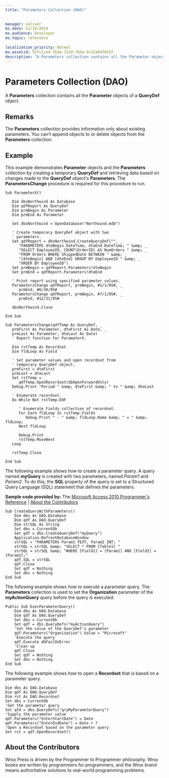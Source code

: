 ```yaml
---
title: "Parameters Collection (DAO)"
 
 
manager: soliver
ms.date: 11/16/2014
ms.audience: Developer
ms.topic: reference
  
localization_priority: Normal
ms.assetid: 52fc1ce4-7b3e-152d-7b6a-9c32a6470147
description: "A Parameters collection contains all the Parameter objects of a QueryDef object."
---
```


# Parameters Collection (DAO)

A **Parameters** collection contains all the **Parameter** objects of a **QueryDef** object. 
  
## Remarks

The **Parameters** collection provides information only about existing parameters. You can't append objects to or delete objects from the **Parameters** collection. 
  
## Example

This example demonstrates **Parameter** objects and the **Parameters** collection by creating a temporary **QueryDef** and retrieving data based on changes made to the **QueryDef** object's **Parameters**. The **ParametersChange** procedure is required for this procedure to run. 
  
```
Sub ParameterX() 
 
   Dim dbsNorthwind As Database 
   Dim qdfReport As QueryDef 
   Dim prmBegin As Parameter 
   Dim prmEnd As Parameter 
 
   Set dbsNorthwind = OpenDatabase("Northwind.mdb") 
 
   ' Create temporary QueryDef object with two  
   ' parameters. 
   Set qdfReport = dbsNorthwind.CreateQueryDef("", _ 
      "PARAMETERS dteBegin DateTime, dteEnd DateTime; " &amp; _ 
      "SELECT EmployeeID, COUNT(OrderID) AS NumOrders " &amp; _ 
      "FROM Orders WHERE ShippedDate BETWEEN " &amp; _ 
      "[dteBegin] AND [dteEnd] GROUP BY EmployeeID " &amp; _ 
      "ORDER BY EmployeeID") 
   Set prmBegin = qdfReport.Parameters!dteBegin 
   Set prmEnd = qdfReport.Parameters!dteEnd 
 
   ' Print report using specified parameter values. 
   ParametersChange qdfReport, prmBegin, #1/1/95#, _ 
      prmEnd, #6/30/95# 
   ParametersChange qdfReport, prmBegin, #7/1/95#, _ 
      prmEnd, #12/31/95# 
 
   dbsNorthwind.Close 
 
End Sub 
 
Sub ParametersChange(qdfTemp As QueryDef, _ 
   prmFirst As Parameter, dteFirst As Date, _ 
   prmLast As Parameter, dteLast As Date) 
   ' Report function for ParameterX. 
 
   Dim rstTemp As Recordset 
   Dim fldLoop As Field 
 
   ' Set parameter values and open recordset from  
   ' temporary QueryDef object. 
   prmFirst = dteFirst 
   prmLast = dteLast 
   Set rstTemp = _  
      qdfTemp.OpenRecordset(dbOpenForwardOnly) 
   Debug.Print "Period " &amp; dteFirst &amp; " to " &amp; dteLast 
 
   ' Enumerate recordset. 
   Do While Not rstTemp.EOF 
 
      ' Enumerate Fields collection of recordset. 
      For Each fldLoop In rstTemp.Fields 
         Debug.Print " - " &amp; fldLoop.Name &amp; " = " &amp; fldLoop; 
      Next fldLoop 
 
      Debug.Print 
      rstTemp.MoveNext 
   Loop 
 
   rstTemp.Close 
 
End Sub 

```

The following example shows how to create a parameter query. A query named **myQuery** is created with two parameters, named  _Param1_ and  _Param2_. To do this, the **SQL** property of the query is set to a Structured Query Language (SQL) statement that defines the parameters. 
  
 **Sample code provided by:** The [Microsoft Access 2010 Programmer's Reference](http://www.wrox.com/WileyCDA/WroxTitle/Access-2010-Programmer-s-Reference.productCd-0470591668.mdl) | [About the Contributors](#AboutContributors)
  
```
Sub CreateQueryWithParameters()
    Dim dbs As DAO.Database
    Dim qdf As DAO.QueryDef
    Dim strSQL As String
    Set dbs = CurrentDb
    Set qdf = dbs.CreateQueryDef("myQuery")
    Application.RefreshDatabaseWindow
    strSQL = "PARAMETERS Param1 TEXT, Param2 INT; "
    strSQL = strSQL &amp; "SELECT * FROM [Table1] "
    strSQL = strSQL &amp; "WHERE [Field1] = [Param1] AND [Field2] = [Param2];"
    qdf.SQL = strSQL
    qdf.Close
    Set qdf = Nothing
    Set dbs = Nothing
End Sub
```

The following example shows how to execute a parameter query. The **Parameters** collection is used to set the **Organization** parameter of the **myActionQuery** query before the query is executed. 
  
```
Public Sub ExecParameterQuery()
    Dim dbs As DAO.Database
    Dim qdf As DAO.QueryDef
    Set dbs = CurrentDb
    Set qdf = dbs.QueryDefs("myActionQuery")
    'Set the value of the QueryDef's parameter
    qdf.Parameters("Organization").Value = "Microsoft"
    'Execute the query
    qdf.Execute dbFailOnError
    'Clean up
    qdf.Close
    Set qdf = Nothing
    Set dbs = Nothing
End Sub
```

The following example shows how to open a **Recordset** that is based on a parameter query. 
  
```
Dim dbs As DAO.Database
Dim qdf As DAO.QueryDef
Dim rst As DAO.Recordset
Set dbs = CurrentDb
'Get the parameter query
Set qfd = dbs.QueryDefs("qryMyParameterQuery")
'Supply the parameter value
qdf.Parameters("EnterStartDate") = Date
qdf.Parameters("EnterEndDate") = Date + 7
'Open a Recordset based on the parameter query
Set rst = qdf.OpenRecordset()
```

## About the Contributors
<a name="AboutContributors"> </a>

Wrox Press is driven by the Programmer to Programmer philosophy. Wrox books are written by programmers for programmers, and the Wrox brand means authoritative solutions to real-world programming problems. 
  

